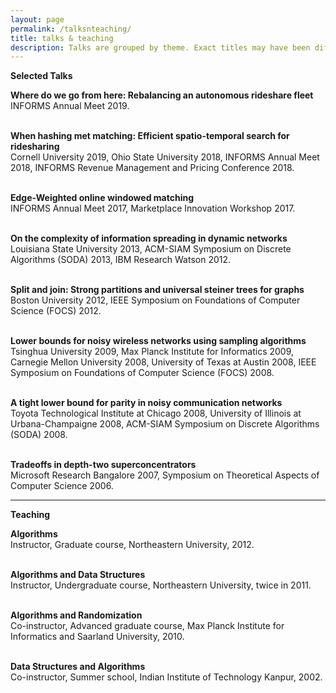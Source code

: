 ```yaml
---
layout: page
permalink: /talksnteaching/
title: talks & teaching
description: Talks are grouped by theme. Exact titles may have been different.
---
```


<b> Selected Talks </b>

<div id="bibliography">
<span style="font-weight: bolder;">Where do we go from here: Rebalancing an autonomous rideshare fleet</span><br/>
INFORMS Annual Meet 2019. <br/><br/>

<span style="font-weight: bolder;">When hashing met matching: Efficient spatio-temporal search for ridesharing</span><br/>
Cornell University 2019, Ohio State University 2018, INFORMS Annual Meet 2018, INFORMS Revenue Management and Pricing Conference 2018. <br/><br/>

<span style="font-weight: bolder;">Edge-Weighted online windowed matching</span><br/>
INFORMS Annual Meet 2017, Marketplace Innovation Workshop 2017. <br/><br/>

<span style="font-weight: bolder;">On the complexity of information spreading in dynamic networks</span><br/>
Louisiana State University 2013, ACM-SIAM Symposium on Discrete Algorithms (SODA) 2013, IBM Research Watson 2012. <br/><br/>

<span style="font-weight: bolder;">Split and join: Strong partitions and universal steiner trees for graphs</span><br/>
Boston University 2012, IEEE Symposium on Foundations of Computer Science (FOCS) 2012. <br/><br/>

<span style="font-weight: bolder;">Lower bounds for noisy wireless networks using sampling algorithms</span><br/>
Tsinghua University 2009, Max Planck Institute for Informatics 2009, Carnegie Mellon University 2008, University of Texas at Austin 2008, IEEE Symposium on Foundations of Computer Science (FOCS) 2008. <br/><br/>

<span style="font-weight: bolder;">A tight lower bound for parity in noisy communication networks</span><br/>
Toyota Technological Institute at Chicago 2008, University of Illinois at Urbana-Champaigne 2008, ACM-SIAM Symposium on Discrete Algorithms (SODA) 2008. <br/><br/>

<span style="font-weight: bolder;">Tradeoffs in depth-two superconcentrators</span><br/>
Microsoft Research Bangalore 2007, Symposium on Theoretical Aspects of Computer Science 2006.
</div>

***

<b> Teaching </b>

<div id="bibliography">
<span style="font-weight: bolder;">Algorithms</span><br/>
Instructor, Graduate course, Northeastern University, 2012. <br/><br/>

<span style="font-weight: bolder;">Algorithms and Data Structures</span><br/>
Instructor, Undergraduate course, Northeastern University, twice in 2011. <br/><br/>

<span style="font-weight: bolder;">Algorithms and Randomization</span><br/>
Co-instructor, Advanced graduate course, Max Planck Institute for Informatics and Saarland University, 2010. <br/><br/>

<span style="font-weight: bolder;">Data Structures and Algorithms</span><br/>
Co-instructor, Summer school, Indian Institute of Technology Kanpur, 2002.
</div>
